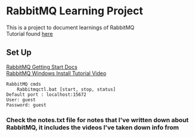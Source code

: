 # RabbitMQ Learning Project <br>

This is a project to document learnings of RabbitMQ <br>
Tutorial found [here](https://www.youtube.com/watch?v=vMFcayVfFvM&list=PLtYTVIzWW8XFHWM3LsG0Yr7co-5JRoiC6) <br>

## Set Up <br>
[RabbitMQ Getting Start Docs](https://www.rabbitmq.com/install-windows.html#chocolatey) <br>
[RabbitMQ Windows Install Tutorial Video](https://www.youtube.com/watch?v=V9DWKbalbWQ) <br>

	RabbitMQ cmds
	    Rabbitmqctl.bat [start, stop, status] 
	Default port : localhost:15672 
	User: guest 
    Password: guest

### Check the notes.txt file for notes that I've written down about RabbitMQ, it includes the videos I've taken down info from